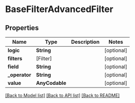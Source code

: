 # BaseFilterAdvancedFilter

## Properties
Name | Type | Description | Notes
------------ | ------------- | ------------- | -------------
**logic** | **String** |  | [optional] 
**filters** | [Filter] |  | [optional] 
**field** | **String** |  | [optional] 
**_operator** | **String** |  | [optional] 
**value** | **AnyCodable** |  | [optional] 

[[Back to Model list]](../README.md#documentation-for-models) [[Back to API list]](../README.md#documentation-for-api-endpoints) [[Back to README]](../README.md)


